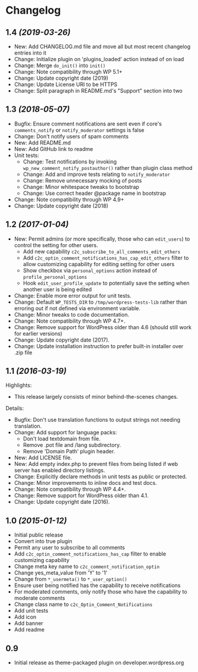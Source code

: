 # Changelog

## 1.4 _(2019-03-26)_
* New: Add CHANGELOG.md file and move all but most recent changelog entries into it
* Change: Initialize plugin on 'plugins_loaded' action instead of on load
* Change: Merge `do_init()` into `init()`
* Change: Note compatibility through WP 5.1+
* Change: Update copyright date (2019)
* Change: Update License URI to be HTTPS
* Change: Split paragraph in README.md's "Support" section into two

## 1.3 _(2018-05-07)_
* Bugfix: Ensure comment notifications are sent even if core's `comments_notify` or `notify_moderator` settings is false
* Change: Don't notify users of spam comments
* New: Add README.md
* New: Add GitHub link to readme
* Unit tests:
    * Change: Test notifications by invoking `wp_new_comment_notify_postauthor()` rather than plugin class method
    * Change: Add and improve tests relating to `notify_moderator`
    * Change: Remove unnecessary mocking of posts
    * Change: Minor whitespace tweaks to bootstrap
    * Change: Use correct header @package name in bootstrap
* Change: Note compatibility through WP 4.9+
* Change: Update copyright date (2018)

## 1.2 _(2017-01-04)_
* New: Permit admins (or more specifically, those who can `edit_users`) to control the setting for other users.
    * Add new capability `c2c_subscribe_to_all_comments_edit_others`
    * Add `c2c_optin_comment_notifications_has_cap_edit_others` filter to allow customizing capability for editing setting for other users
    * Show checkbox via `personal_options` action instead of `profile_personal_options`
    * Hook `edit_user_profile_update` to potentially save the setting when another user is being edited
* Change: Enable more error output for unit tests.
* Change: Default `WP_TESTS_DIR` to `/tmp/wordpress-tests-lib` rather than erroring out if not defined via environment variable.
* Change: Minor tweaks to code documentation.
* Change: Note compatibility through WP 4.7+.
* Change: Remove support for WordPress older than 4.6 (should still work for earlier versions)
* Change: Update copyright date (2017).
* Change: Update installation instruction to prefer built-in installer over .zip file

## 1.1 _(2016-03-19)_
Highlights:

* This release largely consists of minor behind-the-scenes changes.

Details:

* Bugfix: Don't use translation functions to output strings not needing translation.
* Change: Add support for language packs:
    * Don't load textdomain from file.
    * Remove .pot file and /lang subdirectory.
    * Remove 'Domain Path' plugin header.
* New: Add LICENSE file.
* New: Add empty index.php to prevent files from being listed if web server has enabled directory listings.
* Change: Explicitly declare methods in unit tests as public or protected.
* Change: Minor improvements to inline docs and test docs.
* Change: Note compatibility through WP 4.4+.
* Change: Remove support for WordPress older than 4.1.
* Change: Update copyright date (2016).

## 1.0 _(2015-01-12)_
* Initial public release
* Convert into true plugin
* Permit any user to subscribe to all comments
* Add `c2c_optin_comment_notifications_has_cap` filter to enable customizing capability
* Change meta key name to `c2c_comment_notification_optin`
* Change yes_meta_value from 'Y' to '1'
* Change from `*_usermeta()` to `*_user_option()`
* Ensure user being notified has the capability to receive notifications
* For moderated comments, only notify those who have the capability to moderate comments
* Change class name to `c2c_Optin_Comment_Notifications`
* Add unit tests
* Add icon
* Add banner
* Add readme

## 0.9
* Initial release as theme-packaged plugin on developer.wordpress.org

